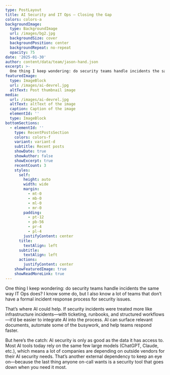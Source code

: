 ```yaml
---
type: PostLayout
title: AI Security and IT Ops – Closing the Gap
colors: colors-a
backgroundImage:
  type: BackgroundImage
  url: /images/bg2.jpg
  backgroundSize: cover
  backgroundPosition: center
  backgroundRepeat: no-repeat
  opacity: 75
date: '2025-01-30'
author: content/data/team/jason-hand.json
excerpt: >-
  One thing I keep wondering: do security teams handle incidents the same way IT Ops does? I know some do, but I also know a lot of teams that don’t have a formal incident response process for security issues.
featuredImage:
  type: ImageBlock
  url: /images/ai-devrel.jpg
  altText: Post thumbnail image
media:
  url: /images/ai-devrel.jpg
  altText: altText of the image
  caption: Caption of the image
  elementId: ''
  type: ImageBlock
bottomSections:
  - elementId: ''
    type: RecentPostsSection
    colors: colors-f
    variant: variant-d
    subtitle: Recent posts
    showDate: true
    showAuthor: false
    showExcerpt: true
    recentCount: 3
    styles:
      self:
        height: auto
        width: wide
        margin:
          - mt-0
          - mb-0
          - ml-0
          - mr-0
        padding:
          - pt-12
          - pb-56
          - pr-4
          - pl-4
        justifyContent: center
      title:
        textAlign: left
      subtitle:
        textAlign: left
      actions:
        justifyContent: center
    showFeaturedImage: true
    showReadMoreLink: true
---
```


One thing I keep wondering: do security teams handle incidents the same way IT Ops does? I know some do, but I also know a lot of teams that don’t have a formal incident response process for security issues.

That’s where AI could help. If security incidents were treated more like infrastructure incidents—with ticketing, runbooks, and structured workflows—it’d be easier to integrate AI into the process. AI can surface relevant documents, automate some of the busywork, and help teams respond faster.

But here’s the catch: AI security is only as good as the data it has access to. Most AI tools today rely on the same few large models (ChatGPT, Claude, etc.), which means a lot of companies are depending on outside vendors for their AI security needs. That’s another external dependency to keep an eye on—because the last thing anyone on-call wants is a security tool that goes down when you need it most.
